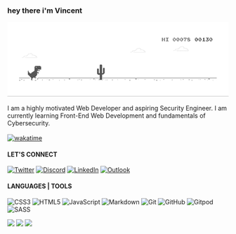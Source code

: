 ### hey there i'm Vincent

![chrome](dinoChrome.gif)

I am a highly motivated Web Developer and aspiring Security Engineer. I am currently learning Front-End Web Development and fundamentals of Cybersecurity. <br><br>
[![wakatime](https://wakatime.com/badge/user/018b3273-6dfa-4b1e-b0de-240ecca9b5fa.svg)](https://wakatime.com/@018b3273-6dfa-4b1e-b0de-240ecca9b5fa)

#### LET'S CONNECT
<a href="https://twitter.com/0x5412">![Twitter](https://img.shields.io/badge/0x5412-%231DA1F2.svg?logo=Twitter&logoColor=white&style=for-the-badge)</a>
<a href="https://discord.com/users/684781922911911938">![Discord](https://img.shields.io/badge/%3Cthelocalgodd%3E-%237289DA.svg?logo=discord&logoColor=white&style=for-the-badge)</a>
<a href="https://www.linkedin.com/in/vincent-kwaku-kpemlie-60b00a287/">![LinkedIn](https://img.shields.io/badge/linkedin-%230077B5.svg?logo=linkedin&logoColor=white&style=for-the-badge)</a>
<a href="mailto:splashvincentk@outlook.com">![Outlook](https://img.shields.io/badge/Microsoft_Outlook-0078D4?logo=microsoft-outlook&logoColor=white&style=for-the-badge)</a>

#### LANGUAGES | TOOLS
![CSS3](https://img.shields.io/badge/css3-%231572B6.svg?logo=css3&logoColor=white&style=for-the-badge)
![HTML5](https://img.shields.io/badge/html5-%23E34F26.svg?logo=html5&logoColor=white&style=for-the-badge)
![JavaScript](https://img.shields.io/badge/javascript-%23323330.svg?logo=javascript&logoColor=%23F7DF1E&style=for-the-badge)
![Markdown](https://img.shields.io/badge/markdown-%23000000.svg?logo=markdown&logoColor=white&style=for-the-badge)
![Git](https://img.shields.io/badge/git-%23F05033.svg?logo=git&logoColor=white&style=for-the-badge)
![GitHub](https://img.shields.io/badge/github-%23121011.svg?logo=github&logoColor=white&style=for-the-badge)
![Gitpod](https://img.shields.io/badge/gitpod-f06611.svg?logo=gitpod&logoColor=white&style=for-the-badge)
![SASS](https://img.shields.io/badge/SASS-hotpink.svg?logo=SASS&logoColor=white&style=for-the-badge)

![](http://github-profile-summary-cards.vercel.app/api/cards/profile-details?username=thelocalgodd&theme=dark)
![](http://github-profile-summary-cards.vercel.app/api/cards/stats?username=thelocalgodd&theme=dark)
![](http://github-profile-summary-cards.vercel.app/api/cards/repos-per-language?username=thelocalgodd&theme=dark)
